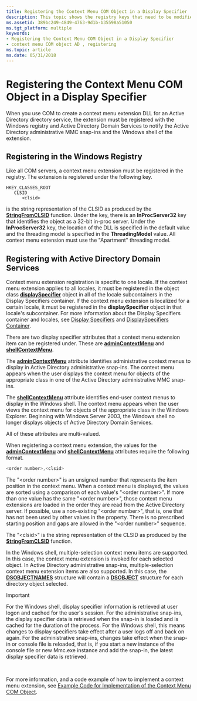 ```yaml
---
title: Registering the Context Menu COM Object in a Display Specifier
description: This topic shows the registry keys that need to be modified to register a context menu COM object.
ms.assetid: 389bc249-4849-4763-9d1b-b35598a51050
ms.tgt_platform: multiple
keywords:
- Registering the Context Menu COM Object in a Display Specifier
- context menu COM object AD , registering
ms.topic: article
ms.date: 05/31/2018
---
```


# Registering the Context Menu COM Object in a Display Specifier

When you use COM to create a context menu extension DLL for an Active Directory directory service, the extension must be registered with the Windows registry and Active Directory Domain Services to notify the Active Directory administrative MMC snap-ins and the Windows shell of the extension.

## Registering in the Windows Registry

Like all COM servers, a context menu extension must be registered in the registry. The extension is registered under the following key.

```
HKEY_CLASSES_ROOT
   CLSID
      <clsid>
```

*<clsid>* is the string representation of the CLSID as produced by the [**StringFromCLSID**](https://msdn.microsoft.com/library/ms683917(v=VS.85).aspx) function. Under the *<clsid>* key, there is an **InProcServer32** key that identifies the object as a 32-bit in-proc server. Under the **InProcServer32** key, the location of the DLL is specified in the default value and the threading model is specified in the **ThreadingModel** value. All context menu extension must use the "Apartment" threading model.

## Registering with Active Directory Domain Services

Context menu extension registration is specific to one locale. If the context menu extension applies to all locales, it must be registered in the object class [**displaySpecifier**](https://docs.microsoft.com/windows/desktop/ADSchema/c-displayspecifier) object in all of the locale subcontainers in the Display Specifiers container. If the context menu extension is localized for a certain locale, it must be registered in the **displaySpecifier** object in that locale's subcontainer. For more information about the Display Specifiers container and locales, see [Display Specifiers](display-specifiers.md) and [DisplaySpecifiers Container](displayspecifiers-container.md).

There are two display specifier attributes that a context menu extension item can be registered under. These are [**adminContextMenu**](https://docs.microsoft.com/windows/desktop/ADSchema/a-admincontextmenu) and [**shellContextMenu**](https://docs.microsoft.com/windows/desktop/ADSchema/a-shellcontextmenu).

The [**adminContextMenu**](https://docs.microsoft.com/windows/desktop/ADSchema/a-admincontextmenu) attribute identifies administrative context menus to display in Active Directory administrative snap-ins. The context menu appears when the user displays the context menu for objects of the appropriate class in one of the Active Directory administrative MMC snap-ins.

The [**shellContextMenu**](https://docs.microsoft.com/windows/desktop/ADSchema/a-shellcontextmenu) attribute identifies end-user context menus to display in the Windows shell. The context menu appears when the user views the context menu for objects of the appropriate class in the Windows Explorer. Beginning with Windows Server 2003, the Windows shell no longer displays objects of Active Directory Domain Services.

All of these attributes are multi-valued.

When registering a context menu extension, the values for the [**adminContextMenu**](https://docs.microsoft.com/windows/desktop/ADSchema/a-admincontextmenu) and [**shellContextMenu**](https://docs.microsoft.com/windows/desktop/ADSchema/a-shellcontextmenu) attributes require the following format.


```C++
<order number>,<clsid>
```



The "&lt;order number&gt;" is an unsigned number that represents the item position in the context menu. When a context menu is displayed, the values are sorted using a comparison of each value's "&lt;order number&gt;". If more than one value has the same "&lt;order number&gt;", those context menu extensions are loaded in the order they are read from the Active Directory server. If possible, use a non-existing "&lt;order number&gt;", that is, one that has not been used by other values in the property. There is no prescribed starting position and gaps are allowed in the "&lt;order number&gt;" sequence.

The "&lt;clsid&gt;" is the string representation of the CLSID as produced by the [**StringFromCLSID**](https://msdn.microsoft.com/library/ms683917(v=VS.85).aspx) function.

In the Windows shell, multiple-selection context menu items are supported. In this case, the context menu extension is invoked for each selected object. In Active Directory administrative snap-ins, multiple-selection context menu extension items are also supported. In this case, the [**DSOBJECTNAMES**](/windows/desktop/api/Dsclient/ns-dsclient-dsobjectnames) structure will contain a [**DSOBJECT**](/windows/desktop/api/Dsclient/ns-dsclient-dsobject) structure for each directory object selected.

> [!IMPORTANT]
> For the Windows shell, display specifier information is retrieved at user logon and cached for the user's session. For the administrative snap-ins, the display specifier data is retrieved when the snap-in is loaded and is cached for the duration of the process. For the Windows shell, this means changes to display specifiers take effect after a user logs off and back on again. For the administrative snap-ins, changes take effect when the snap-in or console file is reloaded, that is, if you start a new instance of the console file or new Mmc.exe instance and add the snap-in, the latest display specifier data is retrieved.

 

For more information, and a code example of how to implement a context menu extension, see [Example Code for Implementation of the Context Menu COM Object](example-code-for-implementation-of-the-context-menu-com-object.md).

 

 




